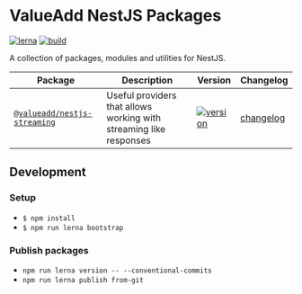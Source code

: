 # ValueAdd NestJS Packages

[![lerna](https://img.shields.io/badge/maintained%20with-lerna-cc00ff.svg)](https://lerna.js.org/)
[![build](https://github.com/valueadd-poland/nestjs-packages/workflows/MASTER%20CI/badge.svg)](https://github.com/valueadd-poland/nestjs-packages/actions?query=workflow%3A%22MASTER+CI%22)

A collection of packages, modules and utilities for NestJS.

| Package                                            | Description                                                        | Version                                                                                                                             | Changelog                                    |
| -------------------------------------------------- | ------------------------------------------------------------------ | ----------------------------------------------------------------------------------------------------------------------------------- | -------------------------------------------- |
| [`@valueadd/nestjs-streaming`](packages/streaming) | Useful providers that allows working with streaming like responses | [![version](https://img.shields.io/npm/v/@valueadd/nestjs-streaming.svg)](https://www.npmjs.com/package/@valueadd/nestjs-streaming) | [changelog](packages/streaming/CHANGELOG.md) |

## Development

### Setup

- `$ npm install`
- `$ npm run lerna bootstrap`

### Publish packages

- `npm run lerna version -- --conventional-commits`
- `npm run lerna publish from-git`
